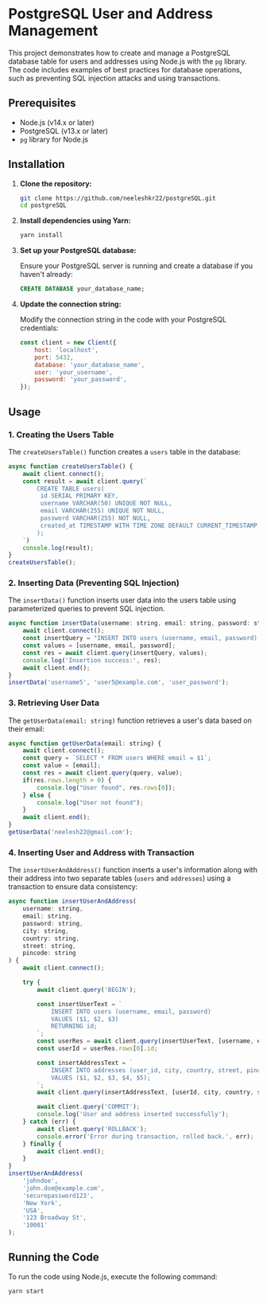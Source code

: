 ﻿# PostgreSQL User and Address Management

This project demonstrates how to create and manage a PostgreSQL database table for users and addresses using Node.js with the `pg` library. The code includes examples of best practices for database operations, such as preventing SQL injection attacks and using transactions.

## Prerequisites

- Node.js (v14.x or later)
- PostgreSQL (v13.x or later)
- `pg` library for Node.js

## Installation

1. **Clone the repository:**

    ```bash
    git clone https://github.com/neeleshkr22/postgreSQL.git
    cd postgreSQL
    ```

2. **Install dependencies using Yarn:**

    ```bash
    yarn install
    ```

3. **Set up your PostgreSQL database:**

    Ensure your PostgreSQL server is running and create a database if you haven't already:

    ```sql
    CREATE DATABASE your_database_name;
    ```

4. **Update the connection string:**

    Modify the connection string in the code with your PostgreSQL credentials:

    ```javascript
    const client = new Client({
        host: 'localhost',
        port: 5432,
        database: 'your_database_name',
        user: 'your_username',
        password: 'your_password',
    });
    ```

## Usage

### 1. Creating the Users Table

The `createUsersTable()` function creates a `users` table in the database:

```javascript
async function createUsersTable() {
    await client.connect();
    const result = await client.query(`
        CREATE TABLE users(
         id SERIAL PRIMARY KEY,
         username VARCHAR(50) UNIQUE NOT NULL,
         email VARCHAR(255) UNIQUE NOT NULL,
         password VARCHAR(255) NOT NULL,
         created_at TIMESTAMP WITH TIME ZONE DEFAULT CURRENT_TIMESTAMP
        );
    `)
    console.log(result);
}
createUsersTable();
```
### 2. Inserting Data (Preventing SQL Injection)

The `insertData()` function inserts user data into the users table using parameterized queries to prevent SQL injection.

```javascript
async function insertData(username: string, email: string, password: string) {
    await client.connect();
    const insertQuery = "INSERT INTO users (username, email, password) VALUES ($1, $2, $3)";
    const values = [username, email, password];
    const res = await client.query(insertQuery, values);
    console.log('Insertion success:', res);
    await client.end();
}
insertData('username5', 'user5@example.com', 'user_password');
```

### 3. Retrieving User Data
The `getUserData(email: string)` function retrieves a user's data based on their email:

```javascript
async function getUserData(email: string) {
    await client.connect();
    const query = `SELECT * FROM users WHERE email = $1`;
    const value = [email];
    const res = await client.query(query, value);
    if(res.rows.length > 0) {
        console.log("User found", res.rows[0]);
    } else {
        console.log("User not found");
    }
    await client.end();
}
getUserData('neelesh22@gmail.com');
```

### 4. Inserting User and Address with Transaction

The `insertUserAndAddress()` function inserts a user's information along with their address into two separate tables (`users` and `addresses`) using a transaction to ensure data consistency:

```javascript
async function insertUserAndAddress(
    username: string, 
    email: string, 
    password: string, 
    city: string, 
    country: string, 
    street: string, 
    pincode: string
) {
    await client.connect();

    try {
        await client.query('BEGIN');

        const insertUserText = `
            INSERT INTO users (username, email, password)
            VALUES ($1, $2, $3)
            RETURNING id;
        `;
        const userRes = await client.query(insertUserText, [username, email, password]);
        const userId = userRes.rows[0].id;

        const insertAddressText = `
            INSERT INTO addresses (user_id, city, country, street, pincode)
            VALUES ($1, $2, $3, $4, $5);
        `;
        await client.query(insertAddressText, [userId, city, country, street, pincode]);

        await client.query('COMMIT');
        console.log('User and address inserted successfully');
    } catch (err) {
        await client.query('ROLLBACK');
        console.error('Error during transaction, rolled back.', err);
    } finally {
        await client.end();
    }
}
insertUserAndAddress(
    'johndoe', 
    'john.doe@example.com', 
    'securepassword123', 
    'New York', 
    'USA', 
    '123 Broadway St', 
    '10001'
);
```

## Running the Code
To run the code using Node.js, execute the following command:
```bash
yarn start
```





